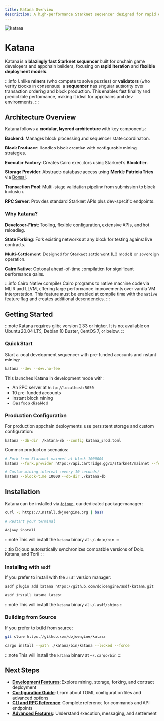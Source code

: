 ```yaml
---
title: Katana Overview
description: A high-performance Starknet sequencer designed for rapid development and production appchain deployments, featuring instant mining, state forking, and Cairo Native compilation.
---
```


![katana](/katana-icon-word.png)

# Katana

Katana is a **blazingly fast Starknet sequencer** built for onchain game developers and appchain builders, focusing on **rapid iteration** and **flexible deployment models**.

:::info
Unlike **miners** (who compete to solve puzzles) or **validators** (who verify blocks in consensus), a **sequencer** has singular authority over transaction ordering and block production.
This enables fast finality and predictable performance, making it ideal for appchains and dev environments.
:::

## Architecture Overview

Katana follows a **modular, layered architecture** with key components:

**Backend**: Manages block processing and sequencer state coordination.

**Block Producer**: Handles block creation with configurable mining strategies.

**Executor Factory**: Creates Cairo executors using Starknet's **Blockifier**.

**Storage Provider**: Abstracts database access using **Merkle Patricia Tries** via [Bonsai](https://github.com/dojoengine/bonsai-trie).

**Transaction Pool**: Multi-stage validation pipeline from submission to block inclusion.

**RPC Server**: Provides standard Starknet APIs plus dev-specific endpoints.

### Why Katana?

**Developer-First**: Tooling, flexible configuration, extensive APIs, and hot reloading.

**State Forking**: Fork existing networks at any block for testing against live contracts.

**Multi-Settlement**: Designed for Starknet settlement (L3 model) or sovereign operation.

**Cairo Native**: Optional ahead-of-time compilation for significant performance gains.

:::info
Cairo Native compiles Cairo programs to native machine code via MLIR and LLVM, offering large performance improvements over vanilla VM interpretation.
This feature must be enabled at compile time with the `native` feature flag and creates additional dependencies.
:::

## Getting Started

:::note
Katana requires glibc version 2.33 or higher.
It is not available on Ubuntu 20.04 LTS, Debian 10 Buster, CentOS 7, or below.
:::

### Quick Start

Start a local development sequencer with pre-funded accounts and instant mining:

```bash
katana --dev --dev.no-fee
```

This launches Katana in development mode with:

- An RPC server at `http://localhost:5050`
- 10 pre-funded accounts
- Instant block mining
- Gas fees disabled

### Production Configuration

For production appchain deployments, use persistent storage and custom configuration:

```bash
katana --db-dir ./katana-db --config katana_prod.toml
```

Common production scenarios:

```bash
# Fork from Starknet mainnet at block 1000000
katana --fork.provider https://api.cartridge.gg/x/starknet/mainnet --fork.block 1000000

# Custom mining interval (every 10 seconds)
katana --block-time 10000 --db-dir ./katana-db
```

## Installation

Katana can be installed via [`dojoup`](/installation.mdx), our dedicated package manager:

```bash
curl -L https://install.dojoengine.org | bash

# Restart your terminal

dojoup install
```

:::note
This will install the `katana` binary at `~/.dojo/bin`
:::

:::tip
Dojoup automatically synchronizes compatible versions of Dojo, Katana, and Torii
:::

### Installing with `asdf`

If you prefer to install with the `asdf` version manager:

```bash
asdf plugin add katana https://github.com/dojoengine/asdf-katana.git

asdf install katana latest
```

:::note
This will install the `katana` binary at `~/.asdf/shims`
:::

### Building from Source

If you prefer to build from source:

```bash
git clone https://github.com/dojoengine/katana

cargo install --path ./katana/bin/katana --locked --force
```

:::note
This will install the `katana` binary at `~/.cargo/bin`
:::

## Next Steps

- **[Development Features](/toolchain/katana/development)**: Explore mining, storage, forking, and contract deployment
- **[Configuration Guide](/toolchain/katana/configuration)**: Learn about TOML configuration files and advanced options
- **[CLI and RPC Reference](/toolchain/katana/reference)**: Complete reference for commands and API endpoints
- **[Advanced Features](/toolchain/katana/advanced)**: Understand execution, messaging, and settlement

